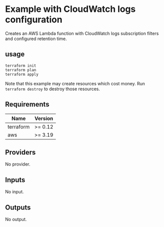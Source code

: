 # Example with CloudWatch logs configuration

Creates an AWS Lambda function with CloudWatch logs subscription filters and configured retention time.

## usage

```
terraform init
terraform plan
terraform apply
```

Note that this example may create resources which cost money. Run `terraform destroy` to destroy those resources.

## Requirements

| Name | Version |
|------|---------|
| terraform | >= 0.12 |
| aws | >= 3.19 |

## Providers

No provider.

## Inputs

No input.

## Outputs

No output.
